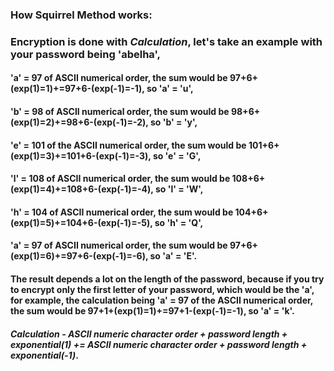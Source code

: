 ### How Squirrel Method works:

### Encryption is done with *Calculation*, let's take an example with your password being 'abelha',
#### 'a' = 97 of ASCII numerical order, the sum would be 97+6+(exp(1)=1)+=97+6-(exp(-1)=-1), so 'a' = 'u',
#### 'b' = 98 of ASCII numerical order, the sum would be 98+6+(exp(1)=2)+=98+6-(exp(-1)=-2), so 'b' = 'y',
#### 'e' = 101 of the ASCII numerical order, the sum would be 101+6+(exp(1)=3)+=101+6-(exp(-1)=-3), so 'e' = 'G',
#### 'l' = 108 of ASCII numerical order, the sum would be 108+6+(exp(1)=4)+=108+6-(exp(-1)=-4), so 'l' = 'W',
#### 'h' = 104 of ASCII numerical order, the sum would be 104+6+(exp(1)=5)+=104+6-(exp(-1)=-5), so 'h' = 'Q',
#### 'a' = 97 of ASCII numerical order, the sum would be 97+6+(exp(1)=6)+=97+6-(exp(-1)=-6), so 'a' = 'E'.

#### The result depends a lot on the length of the password, because if you try to encrypt only the first letter of your password, which would be the 'a', for example, the calculation being 'a' = 97 of the ASCII numerical order, the sum would be 97+1+(exp(1)=1)+=97+1-(exp(-1)=-1), so 'a' = 'k'.

#### *Calculation - ASCII numeric character order + password length + exponential(1) += ASCII numeric character order + password length + exponential(-1)*.